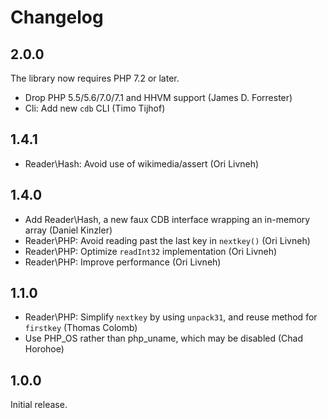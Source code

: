 # Changelog

## 2.0.0

The library now requires PHP 7.2 or later.

*  Drop PHP 5.5/5.6/7.0/7.1 and HHVM support (James D. Forrester)
*  Cli: Add new `cdb` CLI (Timo Tijhof)

## 1.4.1

* Reader\Hash: Avoid use of wikimedia/assert (Ori Livneh)

## 1.4.0

*  Add Reader\Hash, a new faux CDB interface wrapping an in-memory array (Daniel Kinzler)
*  Reader\PHP: Avoid reading past the last key in `nextkey()` (Ori Livneh)
*  Reader\PHP: Optimize `readInt32` implementation (Ori Livneh)
*  Reader\PHP: Improve performance (Ori Livneh)

## 1.1.0

*  Reader\PHP: Simplify `nextkey` by using `unpack31`, and reuse method for `firstkey` (Thomas Colomb)
*  Use PHP_OS rather than php_uname, which may be disabled (Chad Horohoe)

## 1.0.0

Initial release.
